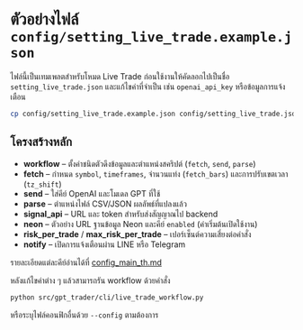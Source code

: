 # ตัวอย่างไฟล์ `config/setting_live_trade.example.json`

ไฟล์นี้เป็นเทมเพลตสำหรับโหมด Live Trade ก่อนใช้งานให้คัดลอกไปเป็นชื่อ `setting_live_trade.json` และแก้ไขค่าที่จำเป็น เช่น `openai_api_key` หรือข้อมูลการแจ้งเตือน

```bash
cp config/setting_live_trade.example.json config/setting_live_trade.json
```

## โครงสร้างหลัก

- **workflow** – ตั้งค่าชนิดตัวดึงข้อมูลและตำแหน่งสคริปต์ (`fetch`, `send`, `parse`)
- **fetch** – กำหนด `symbol`, `timeframes`, จำนวนแท่ง (`fetch_bars`) และการปรับเขตเวลา (`tz_shift`)
- **send** – ใส่คีย์ OpenAI และโมเดล GPT ที่ใช้
- **parse** – ตำแหน่งไฟล์ CSV/JSON ผลลัพธ์ที่แปลงแล้ว
- **signal_api** – URL และ token สำหรับส่งสัญญาณไป backend
- **neon** – ตัวอย่าง URL ฐานข้อมูล Neon และคีย์ `enabled` (ค่าเริ่มต้นเปิดใช้งาน)
- **risk_per_trade** / **max_risk_per_trade** – เปอร์เซ็นต์ความเสี่ยงต่อคำสั่ง
- **notify** – เปิดการแจ้งเตือนผ่าน LINE หรือ Telegram

รายละเอียดแต่ละคีย์อ่านได้ที่ [config_main_th.md](config_main_th.md)

หลังแก้ไขค่าต่าง ๆ แล้วสามารถรัน workflow ด้วยคำสั่ง

```bash
python src/gpt_trader/cli/live_trade_workflow.py
```

หรือระบุไฟล์คอนฟิกอื่นด้วย `--config` ตามต้องการ
